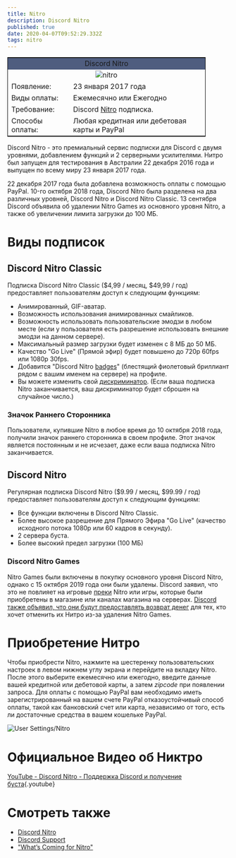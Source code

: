 ```yaml
---
title: Nitro
description: Discord Nitro
published: true
date: 2020-04-07T09:52:29.332Z
tags: nitro
---
```


<table style="width:450px; border:1px solid black; float:center">
<tr>
<td colspan="2" style="background-color:#4F5D7F; text-align:center">Discord Nitro</td>
</tr>
<tr>
<td colspan="2" style="text-align:center"><img src="https://cdn.discordapp.com/emojis/340386793075769345.png?v=1" alt="nitro"></td>
</tr>
<tr>
<td>Появление:</td>
<td>23 января 2017 года</td>
</tr>
<tr>
<td>Виды оплаты:</td>
<td>Ежемесячно или Ежегодно</td>
</tr>
<tr>
<td>Требование:</td>
<td>Discord <a href="https://discordia.me/Nitro">Nitro</a> подписка.</td>
</tr>
<tr>
<td>Способы оплаты:</td>
<td>Любая кредитная или дебетовая карты и PayPal</td>
</tr>
</table> 

Discord Nitro - это премиальный сервис подписки для Discord с двумя уровнями, добавлением функций и 2 серверными усилителями. Нитро был запущен для тестирования в Австралии 22 декабря 2016 года и выпущен по всему миру 23 января 2017 года.

22 декабря 2017 года была добавлена возможность оплаты с помощью PayPal. 10-го октября 2018 года,  Discord Nitro была разделена на два различных уровней,  Discord Nitro и  Discord Nitro Classic. 13 сентября Discord объявила об удалении Nitro Games из основного уровня Nitro, а также об увеличении лимита загрузки до 100 МБ.

# Виды подписок

## Discord Nitro Classic
Подписка Discord Nitro Classic ($4,99 / месяц, $49,99 / год) предоставляет пользователям доступ к следующим функциям:

* Анимированный, GIF-аватар.
* Возможность использования анимированных смайликов.
* Возможность использовать пользовательские эмодзи в любом месте (если у пользователя есть разрешение использовать внешние эмодзи на данном сервере).
* Максимальный размер загрузки будет изменен с 8 МБ до 50 МБ.
* Качество "Go Live" (Прямой эфир) будет повышено до 720p 60fps или 1080p 30fps.
* Добавится "Discord Nitro [badges](/badges)" (блестящий фиолетовый бриллиант рядом с вашим именем на сервере) на профиле.
* Вы можете изменить свой [дискриминатор](/discord-tag). (Если ваша подписка Nitro заканчивается, ваш дискриминатор будет сброшен на случайное число.)

### Значок Раннего Сторонника

Пользователи, купившие Nitro в любое время до 10 октября 2018 года, получили значок раннего сторонника в своем профиле. Этот значок является постоянным и не исчезает, даже если ваша подписка Nitro заканчивается.

## Discord Nitro 
Регулярная подписка Discord Nitro ($9.99 / месяц, $99.99 / год) предоставляет пользователям доступ к следующим функциям:

* Все функции включены в Discord Nitro Classic.
* Более высокое разрешение для Прямого Эфира "Go Live" (качество исходного потока 1080p или 60 кадров в секунду).
* 2 сервера буста.
* Более высокий предел загрузки (100 МБ)

### Discord Nitro Games

Nitro Games были включены в покупку основного уровня Discord Nitro, однако с 15 октября 2019 года они были удалены. Discord заявил, что это не повлияет на игровые [преки](/badges) Nitro или игры, которые были приобретены в магазине или каналах магазина на серверах. [Discord также объявил, что они будут предоставлять возврат денег](https://blog.discordapp.com/whats-coming-for-nitro-a732ddc4b5b1) для тех, кто хочет отменить их Нитро из-за удаления Nitro Games.


# Приобретение Нитро
Чтобы приобрести Nitro, нажмите на шестеренку пользовательских настроек в левом нижнем углу экрана и перейдите на вкладку Nitro. После этого выберите ежемесячно или ежегодно, введите данные вашей кредитной или дебетовой карты, а затем *zipcode* при появлении запроса. Для оплаты с помощью PayPal вам необходимо иметь зарегистрированный на вашем счете PayPal отказоустойчивый способ оплаты, такой как банковский счет или карта, независимо от того, есть ли достаточные средства в вашем кошельке PayPal.

![User Settings/Nitro](https://github.com/DiscordiaWiki/wiki/blob/master/uploads/nitro/94-be-52.png?raw=true)
# Официальное Видео об Никтро

[YouTube - Discord Nitro - Поддержка Discord и получение буста](https://www.youtube.com/watch?v=psIIWROIvtM){.youtube}

# Смотреть также
* [Discord Nitro](http://discordapp.com/nitro)
* [Discord Support](https://support.discordapp.com/hc/ru/articles/360028038352)
* ["What’s Coming for Nitro"](https://blog.discordapp.com/whats-coming-for-nitro-a732ddc4b5b1)